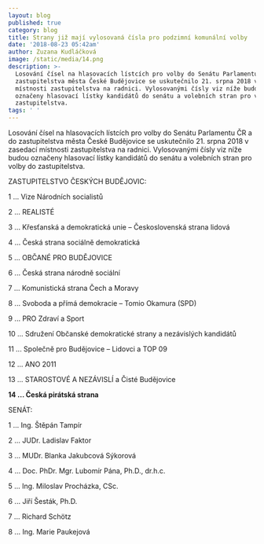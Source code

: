 ```yaml
---
layout: blog
published: true
category: blog
title: Strany již mají vylosovaná čísla pro podzimní komunální volby
date: '2018-08-23 05:42am'
author: Zuzana Kudláčková
image: /static/media/14.png
description: >-
  Losování čísel na hlasovacích lístcích pro volby do Senátu Parlamentu ČR a do
  zastupitelstva města České Budějovice se uskutečnilo 21. srpna 2018 v zasedací
  místnosti zastupitelstva na radnici. Vylosovanými čísly viz níže budou
  označeny hlasovací lístky kandidátů do senátu a volebních stran pro volby do
  zastupitelstva.
tags: ' '
---
```

Losování čísel na hlasovacích lístcích pro volby do Senátu Parlamentu ČR a do zastupitelstva města České Budějovice se uskutečnilo 21. srpna 2018 v zasedací místnosti zastupitelstva na radnici. Vylosovanými čísly viz níže budou označeny hlasovací lístky kandidátů do senátu a volebních stran pro volby do zastupitelstva.

ZASTUPITELSTVO ČESKÝCH BUDĚJOVIC:

1  ... Vize Národních socialistů

2  ... REALISTÉ

3 ... Křesťanská a demokratická unie – Československá strana lidová

4 ... Česká strana sociálně demokratická

5 ... OBČANÉ PRO BUDĚJOVICE

6 ... Česká strana národně sociální

7 ... Komunistická strana Čech a Moravy

8 ... Svoboda a přímá demokracie – Tomio Okamura (SPD)

9 ... PRO Zdraví a Sport

10 ... Sdružení Občanské demokratické strany a nezávislých kandidátů

11 ... Společně pro Budějovice – Lidovci a TOP 09

12 ... ANO 2011

13 ... STAROSTOVÉ A NEZÁVISLÍ a Čisté Budějovice

**14 ... Česká pirátská strana**



SENÁT:

1  ... Ing. Štěpán Tampír

2 ... JUDr. Ladislav Faktor

3  ... MUDr. Blanka Jakubcová Sýkorová

4 ... Doc. PhDr. Mgr. Lubomír Pána, Ph.D., dr.h.c.

5 ... Ing. Miloslav Procházka, CSc.

6 ... Jiří Šesták, Ph.D.

7 ... Richard Schötz

8 ... Ing. Marie Paukejová
